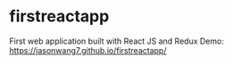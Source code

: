 # firstreactapp
First web application built with React JS and Redux
Demo: https://jasonwang7.github.io/firstreactapp/
